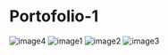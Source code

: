 # Portofolio-1
![image4](https://user-images.githubusercontent.com/73551781/126202047-c49716a3-cc38-4750-a9d1-ad4378acbe9f.png)
![image1](https://user-images.githubusercontent.com/73551781/126202198-f6a8222e-5441-40c8-a37d-15f7f4c3701b.png)
![image2](https://user-images.githubusercontent.com/73551781/126202276-15f36a87-2df3-4d99-b789-e3d4b65dfa84.png)
![image3](https://user-images.githubusercontent.com/73551781/126202448-5ea63bb5-9f8b-419d-907b-77149836a982.png)

